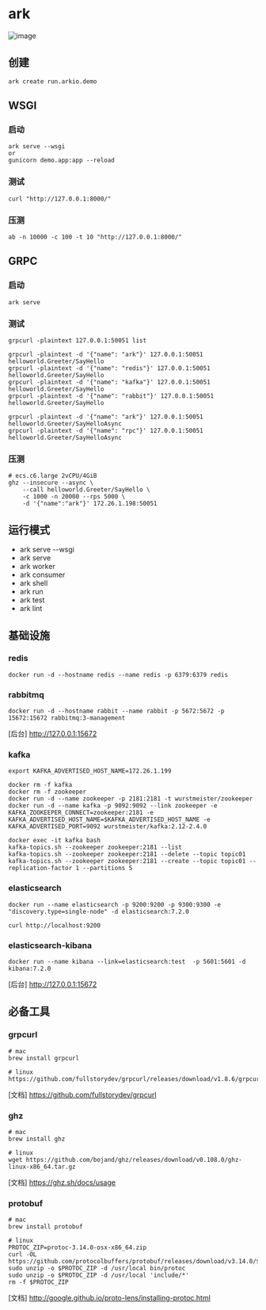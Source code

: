 # ark
![image](ark.jpg)

## 创建
```shell
ark create run.arkio.demo
```
## WSGI

### 启动
```shell
ark serve --wsgi
or
gunicorn demo.app:app --reload
```

### 测试
```shell
curl "http://127.0.0.1:8000/"
```

### 压测
```shell
ab -n 10000 -c 100 -t 10 "http://127.0.0.1:8000/"
```

## GRPC
### 启动
```shell
ark serve
```

### 测试
```shell
grpcurl -plaintext 127.0.0.1:50051 list

grpcurl -plaintext -d '{"name": "ark"}' 127.0.0.1:50051 helloworld.Greeter/SayHello
grpcurl -plaintext -d '{"name": "redis"}' 127.0.0.1:50051 helloworld.Greeter/SayHello
grpcurl -plaintext -d '{"name": "kafka"}' 127.0.0.1:50051 helloworld.Greeter/SayHello
grpcurl -plaintext -d '{"name": "rabbit"}' 127.0.0.1:50051 helloworld.Greeter/SayHello

grpcurl -plaintext -d '{"name": "ark"}' 127.0.0.1:50051 helloworld.Greeter/SayHelloAsync
grpcurl -plaintext -d '{"name": "rpc"}' 127.0.0.1:50051 helloworld.Greeter/SayHelloAsync
```


### 压测
```shell
# ecs.c6.large 2vCPU/4GiB
ghz --insecure --async \
    --call helloworld.Greeter/SayHello \
    -c 1000 -n 20000 --rps 5000 \
    -d '{"name":"ark"}' 172.26.1.198:50051
```
## 运行模式
* ark serve --wsgi
* ark serve
* ark worker
* ark consumer
* ark shell
* ark run
* ark test
* ark lint


## 基础设施

### redis
```shell
docker run -d --hostname redis --name redis -p 6379:6379 redis
```

### rabbitmq
```shell
docker run -d --hostname rabbit --name rabbit -p 5672:5672 -p 15672:15672 rabbitmq:3-management
```
[后台] http://127.0.0.1:15672

### kafka
```shell
export KAFKA_ADVERTISED_HOST_NAME=172.26.1.199

docker rm -f kafka
docker rm -f zookeeper
docker run -d --name zookeeper -p 2181:2181 -t wurstmeister/zookeeper
docker run -d --name kafka -p 9092:9092 --link zookeeper -e KAFKA_ZOOKEEPER_CONNECT=zookeeper:2181 -e KAFKA_ADVERTISED_HOST_NAME=$KAFKA_ADVERTISED_HOST_NAME -e KAFKA_ADVERTISED_PORT=9092 wurstmeister/kafka:2.12-2.4.0

docker exec -it kafka bash
kafka-topics.sh --zookeeper zookeeper:2181 --list
kafka-topics.sh --zookeeper zookeeper:2181 --delete --topic topic01
kafka-topics.sh --zookeeper zookeeper:2181 --create --topic topic01 --replication-factor 1 --partitions 5
```

### elasticsearch
```shell
docker run --name elasticsearch -p 9200:9200 -p 9300:9300 -e "discovery.type=single-node" -d elasticsearch:7.2.0

curl http://localhost:9200
```

### elasticsearch-kibana
```shell
docker run --name kibana --link=elasticsearch:test  -p 5601:5601 -d kibana:7.2.0
```
[后台] http://127.0.0.1:15672

## 必备工具
### grpcurl
```shell
# mac
brew install grpcurl

# linux
https://github.com/fullstorydev/grpcurl/releases/download/v1.8.6/grpcurl_1.8.6_linux_x86_64.tar.gz
```
[文档] https://github.com/fullstorydev/grpcurl

### ghz
```shell
# mac
brew install ghz

# linux
wget https://github.com/bojand/ghz/releases/download/v0.108.0/ghz-linux-x86_64.tar.gz
```
[文档] https://ghz.sh/docs/usage


### protobuf
```shell
# mac
brew install protobuf

# linux
PROTOC_ZIP=protoc-3.14.0-osx-x86_64.zip
curl -OL https://github.com/protocolbuffers/protobuf/releases/download/v3.14.0/$PROTOC_ZIP
sudo unzip -o $PROTOC_ZIP -d /usr/local bin/protoc
sudo unzip -o $PROTOC_ZIP -d /usr/local 'include/*'
rm -f $PROTOC_ZIP
```
[文档] http://google.github.io/proto-lens/installing-protoc.html
